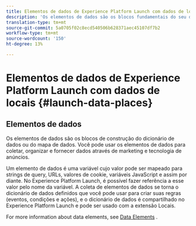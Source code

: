 ```yaml
---
title: Elementos de dados de Experience Platform Launch com dados de locais
description: 'Os elementos de dados são os blocos fundamentais do seu dicionário de dados (ou mapa de dados). '
translation-type: tm+mt
source-git-commit: 5a0705f02c8ecd540506b628371aec45107df7b2
workflow-type: tm+mt
source-wordcount: '150'
ht-degree: 13%

---
```



# Elementos de dados de Experience Platform Launch com dados de locais {#launch-data-places}

## Elementos de dados

Os elementos de dados são os blocos de construção do dicionário de dados ou do mapa de dados. Você pode usar os elementos de dados para coletar, organizar e fornecer dados através de marketing e tecnologia de anúncios.

Um elemento de dados é uma variável cujo valor pode ser mapeado para strings de query, URLs, valores de cookie, variáveis JavaScript e assim por diante. No Experience Platform Launch, é possível fazer referência a esse valor pelo nome da variável. A coleta de elementos de dados se torna o dicionário de dados definidos que você pode usar para criar suas regras (eventos, condições e ações), e o dicionário de dados é compartilhado no Experience Platform Launch e pode ser usado com a extensão Locais.

For more information about data elements, see [Data Elements](https://docs.adobelaunch.com/launch-reference/managing-resources/data-elements) .

